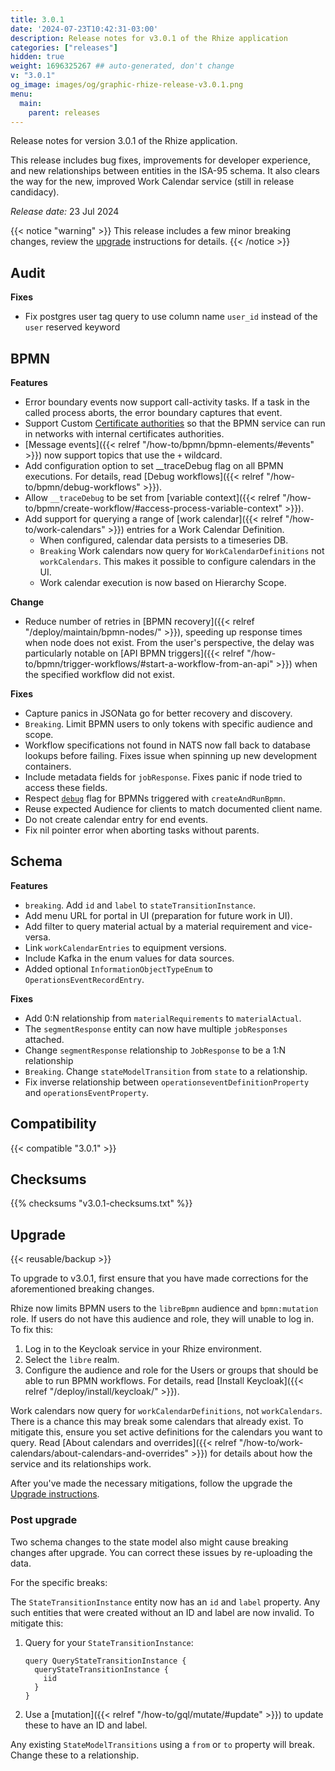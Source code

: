 ```yaml
---
title: 3.0.1
date: '2024-07-23T10:42:31-03:00'
description: Release notes for v3.0.1 of the Rhize application
categories: ["releases"]
hidden: true
weight: 1696325267 ## auto-generated, don't change
v: "3.0.1"
og_image: images/og/graphic-rhize-release-v3.0.1.png
menu:
  main:
    parent: releases
---
```


Release notes for version 3.0.1 of the Rhize application.

This release includes bug fixes, improvements for developer experience, and new relationships between entities in the ISA-95 schema.
It also clears the way for the new, improved Work Calendar service (still in release candidacy).

_Release date:_
23 Jul 2024

{{< notice "warning" >}}
This release includes a few minor breaking changes, review the [upgrade](#upgrade) instructions for details.
{{< /notice >}}

## Audit

**Fixes**
- Fix postgres user tag query to use column name `user_id` instead of the `user` reserved keyword

## BPMN

**Features**

- Error boundary events now support call-activity tasks. If a task in the called process aborts, the error boundary captures that event.
- Support Custom [Certificate authorities](https://en.wikipedia.org/wiki/Certificate_authority) so that the BPMN service can run in networks with internal certificates authorities.
- [Message events]({{< relref "/how-to/bpmn/bpmn-elements/#events" >}}) now support topics that use the `+` wildcard.
- Add configuration option to set __traceDebug flag on all BPMN executions. For details, read [Debug workflows]({{< relref "/how-to/bpmn/debug-workflows" >}}).
- Allow `__traceDebug` to be set from [variable context]({{< relref "/how-to/bpmn/create-workflow/#access-process-variable-context" >}}).
- Add support for querying a range of [work calendar]({{< relref "/how-to/work-calendars" >}}) entries for a Work Calendar Definition.
  - When configured, calendar data persists to a timeseries DB.
  - `Breaking` Work calendars now query for `WorkCalendarDefinitions` not `workCalendars`.
  This makes it possible to configure calendars in the UI.
  - Work calendar execution is now based on Hierarchy Scope.

**Change**
- Reduce number of retries in [BPMN recovery]({{< relref "/deploy/maintain/bpmn-nodes/" >}}), speeding up response times when node does not exist.
From the user's perspective, the delay was particularly notable on [API BPMN triggers]({{< relref "/how-to/bpmn/trigger-workflows/#start-a-workflow-from-an-api" >}}) when the specified workflow did not exist.

**Fixes**
- Capture panics in JSONata go for better recovery and discovery.
- `Breaking`. Limit BPMN users to only tokens with specific audience and scope.
- Workflow specifications not found in NATS now fall back to database lookups before failing.
  Fixes issue when spinning up new development containers.
- Include metadata fields for `jobResponse`. Fixes panic if node tried to access these fields.
- Respect [`debug`](/how-to/bpmn/debug-workflows/#adding-the-debug-flag) flag for BPMNs triggered with `createAndRunBpmn`.
- Reuse expected Audience for clients to match documented client name.
- Do not create calendar entry for end events.
- Fix nil pointer error when aborting tasks without parents.


## Schema

**Features**
- `breaking`. Add `id` and `label` to `stateTransitionInstance`.
- Add menu URL for portal in UI (preparation for future work in UI).
- Add filter to query material actual by a material requirement and vice-versa.
- Link `workCalendarEntries` to equipment versions.
- Include Kafka in the enum values for data sources.
- Added optional `InformationObjectTypeEnum` to `OperationsEventRecordEntry`.

**Fixes**
- Add 0:N relationship from `materialRequirements` to `materialActual`.
- The `segmentResponse` entity can now have multiple `jobResponses` attached.
- Change `segmentResponse` relationship to `JobResponse` to be a 1:N relationship
- `Breaking`. Change `stateModelTransition` from `state` to a relationship.
- Fix inverse relationship between `operationseventDefinitionProperty` and `operationsEventProperty`.

## Compatibility

{{< compatible "3.0.1" >}}

## Checksums

{{% checksums "v3.0.1-checksums.txt"  %}}

## Upgrade

{{< reusable/backup >}}

To upgrade to v3.0.1, first ensure that you have made corrections for the aforementioned breaking changes.

Rhize now limits BPMN users to the `libreBpmn` audience and `bpmn:mutation` role.
If users do not have this audience and role, they will unable to log in.
To fix this:
1. Log in to the Keycloak service in your Rhize environment.
2. Select the `libre` realm.
3. Configure the audience and role for the Users or groups that should be able to run BPMN workflows. For details, read [Install Keycloak]({{< relref "/deploy/install/keycloak/" >}}).

Work calendars now query for `workCalendarDefinitions`, not `workCalendars`.
There is a chance this may break some calendars that already exist.
To mitigate this, ensure you set active definitions for the calendars you want to query.
Read [About calendars and overrides]({{< relref "/how-to/work-calendars/about-calendars-and-overrides" >}}) for details about how the service and its relationships work.

After you've made the necessary mitigations, follow the upgrade the [Upgrade instructions](/deploy/upgrade).

### Post upgrade

Two schema changes to the state model also might cause breaking changes after upgrade.
You can correct these issues by re-uploading the data.

For the specific breaks:

The `StateTransitionInstance` entity now has an `id` and `label` property.
Any such entities that were created without an ID and label are now invalid.
To mitigate this:
1. Query for your `StateTransitionInstance`:
   ```gql
   query QueryStateTransitionInstance {
     queryStateTransitionInstance {
       iid
     }
   }
   ```
2. Use a [mutation]({{< relref "/how-to/gql/mutate/#update" >}}) to update these to have an ID and label.

Any existing `StateModelTransitions` using a `from` or `to` property will break. Change these to a relationship.

